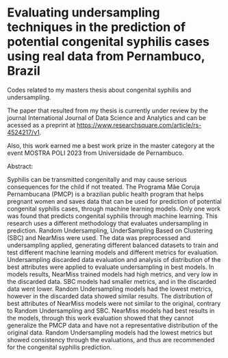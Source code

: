 # Evaluating undersampling techniques in the prediction of potential congenital syphilis cases using real data from Pernambuco, Brazil

Codes related to my masters thesis about congenital syphilis and undersampling.

The paper that resulted from my thesis is currently under review by the journal International Journal of Data Science and Analytics and can be acessed as a preprint at https://www.researchsquare.com/article/rs-4524217/v1. 

Also, this work earned me a best work prize in the master category at the event MOSTRA POLI 2023 from Universidade de Pernambuco.

Abstract:

Syphilis can be transmitted congenitally and may cause serious consequences for the child if not treated. The Programa Mãe Coruja Pernambucana (PMCP) is a brazilian public health program that helps pregnant women and saves data that can be used for prediction of potential congenital syphilis cases, through machine learning models. Only one work was found that predicts congenital syphilis through machine learning. This research uses a different methodology that evaluates undersampling in prediction. Random Undersampling, UnderSampling Based on Clustering (SBC) and NearMiss were used. The data was preprocessed and undersampling applied, generating different balanced datasets to train and test different machine learning models and different metrics for evaluation. Undersampling discarded data evaluation and analysis of distribution of the best attributes were applied to evaluate undersampling in best models. In models results, NearMiss trained models had high metrics, and very low in the discarded data. SBC models had smaller metrics, and in the discarded data went lower. Random Undersampling models had the lowest metrics, however in the discarded data showed similar results. The distribution of best attributes of NearMiss models were not similar to the original, contrary to Random Undersampling and SBC. NearMiss models had best results in the models, through this work evaluation showed that they cannot generalize the PMCP data and have not a representative distribution of the original data. Random Undersampling models had the lowest metrics but showed consistency through the evaluations, and thus are recommended for the congenital syphilis prediction.
